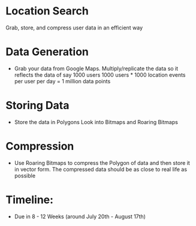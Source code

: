 # Location Search
Grab, store, and compress user data in an efficient way

# Data Generation
- Grab your data from Google Maps. Multiply/replicate the data so it reflects the data of say 1000 users
      1000 users * 1000 location events per user per day = 1 million data points

# Storing Data
- Store the data in Polygons Look into Bitmaps and Roaring Bitmaps

# Compression
- Use Roaring Bitmaps to compress the Polygon of data and then store it in vector form. The compressed data should be as close to real life as possible

# Timeline: 
- Due in 8 - 12 Weeks (around July 20th - August 17th)

